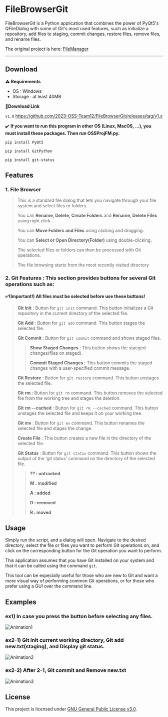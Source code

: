 # FileBrowserGit

FileBrowserGit is a Python application that combines the power of PyQt5's QFileDialog with some of Git's most used features, such as initialize a repository, add files to staging, commit changes, restore files, remove files, and rename files. 

The original project is here: [FileManager](https://github.com/Tristan296/FileManager)

*****

## Download
⚠ **Requirements**
- OS : Windows
- Storage : at least 40MB

📎**Download Link**

```v1.0``` https://github.com/2023-OSS-Team12/FileBrowserGit/releases/tag/v1.x

✔️ **If you want to run this program in other OS (Linux, MacOS, ...), you must install these packages. Then run OSSProjFM.py.**

 ``` pip install PyQt5 ```
 
 ``` pip install GitPython ```
 
 ``` pip install git-status ```


## Features

### 1. File Browser
> This is a standard file dialog that lets you navigate through your file system and select files or folders. 
>
> You can **Rename, Delete, Create Folders** and **Rename, Delete Files** using right click.
>
> You can **Move Folders and Files** using clicking and dragging.
>
> You can **Select or Open Directory(Folder)** using double-clicking.
> 
> The selected files or folders can then be processed with Git operations. 
> 
> The file browsing starts from the most recently visited directory
> 

### 2. Git Features : This section provides buttons for several Git operations such as:
#### ✅(Important!) All files must be selected before use these buttons!

>   **Git Init** : Button for `git init` command. This button initializes a Git repository in the current directory of the selected file.
>   
>   **Git Add** : Button for `git add` command. This button stages the selected file.
>   
>   **Git Commit** : Button for `git commit` command and shows staged files. 
>   
>   >   **Show Staged Changes** : This button shows the staeged changes(files on staged).
>   >   
>   >   **Commit Staged Changes** : This button commits the staged changes with a user-specified commit message.
>      
>   **Git Restore** : Button for `git restore` command. This button unstages the selected file.
>   
>   **Git rm** : Button for `git rm` command. This button removes the selected file from the working tree and stages the deletion.
>   
>   **Git rm --cached** : Button for `git rm --cached` command. This button unstages the selected file and keeps it on your working tree.
>   
>   **Git mv** : Button for `git mv` command. This button renames the selected file and stages the change.
>   
>   **Create File** : This button creates a new file in the directory of the selected file.
>   
>   **Git Status** : Button for `git status` command. This button shows the output of the 'git status' command on the directory of the selected file.
>   
>   >   **?? : untracked**
>   >   
>   >   **M : modified**
>   >   
>   >   **A : added**
>   >   
>   >   **D : removed**
>   >   
>   >   **R : moved**

## Usage

Simply run the script, and a dialog will open. Navigate to the desired directory, select the file or files you want to perform Git operations on, and click on the corresponding button for the Git operation you want to perform.

This application assumes that you have Git installed on your system and that it can be called using the command `git`.

This tool can be especially useful for those who are new to Git and want a more visual way of performing common Git operations, or for those who prefer using a GUI over the command line.

## Examples

### ex1) In case you press the button before selecting any files.

![Animation1](https://github.com/2023-OSS-Team12/FileBrowserGit/assets/58902513/bd2a1f55-90da-42f7-97f0-5cda6d7e23ab)

### ex2-1) Git init current working directory, Git add new.txt(staging), and Display git status.

![Animation2](https://github.com/2023-OSS-Team12/FileBrowserGit/assets/58902513/32a5e399-7fec-4f32-95f4-cfc9f33e4d4c)

### ex2-2) After 2-1, Git commit and Remove new.txt

![Animation3](https://github.com/2023-OSS-Team12/FileBrowserGit/assets/58902513/2fe68a62-94b9-4e6b-a0f4-8b89e57fd323)





## License

This project is licensed under [GNU General Public License v3.0](./LICENSE).

